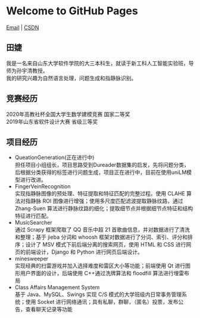 # Welcome to GitHub Pages
[Email](mailto:ti_anjie@126.com) | [CSDN](https://blog.csdn.net/weixin_43445661?spm=1000.2115.3001.5343)
## 田婕
我是一名来自山东大学软件学院的大三本科生，就读于新工科人工智能实验班，导师为孙宇清教授。<br/>
我的研究兴趣为自然语言处理，问题生成和指静脉识别。
## 竞赛经历
2020年高教社杯全国大学生数学建模竞赛 国家二等奖  
2019年山东省软件设计大赛 省级三等奖
## 项目经历
- QueationGeneration(正在进行中)<br/>
担任项目小组组长，项目思路受到Dureader数据集的启发，先将问题分类，后根据分类获得的标签进行问题生成，项目正在进行中，目前在使用uniLM模型进行改进。
- FingerVeinRecognition<br/>
实现指静脉图像的预处理、特征提取和特征匹配的完整过程。使用 CLAHE 算法对指静脉 ROI 图像进行增强；使用多尺度匹配滤波提取静脉纹路，通过 Zhang-Suen 算法进行静脉纹路的细化；提取细节点并根据细节点特征和结构特征进行匹配。
- MusicSearcher<br/>
通过 Scrapy 框架爬取了 QQ 音乐中超 21 首歌曲信息，并对数据进行了清洗和整理；基于 jieba 分词和 whoosh 框架对数据进行了分词、索引、评分和排序；设计了 MSV 模式下前后端分离的搜索网页，使用 HTML 和 CSS 进行网页的前端设计，Django 和 Python 进行网页后端设计。
- minesweeper<br/>
实现经典的扫雷游戏并加入选择难度和雷区大小等功能；前端使用 Qt 进行图形用户界面的设计，后端使用 C++通过洗牌算法和 floodfill 算法进行埋雷布局
- Class Affairs Management System<br/>
基于 Java、MySQL、Swings 实现 C/S 模式的大学班级内日常事务管理系统；使用 Socket 进行网络通讯；具有私聊，群聊，（匿名）投票，发布公告，查看聊天记录等功能

